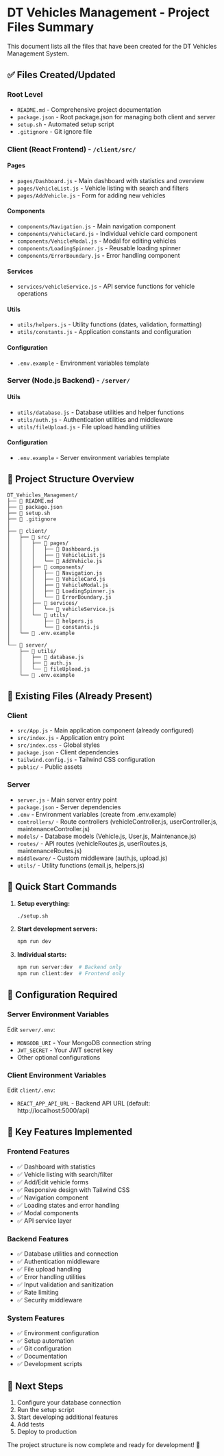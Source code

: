 # DT Vehicles Management - Project Files Summary

This document lists all the files that have been created for the DT Vehicles Management System.

## ✅ Files Created/Updated

### Root Level
- `README.md` - Comprehensive project documentation
- `package.json` - Root package.json for managing both client and server
- `setup.sh` - Automated setup script
- `.gitignore` - Git ignore file

### Client (React Frontend) - `/client/src/`

#### Pages
- `pages/Dashboard.js` - Main dashboard with statistics and overview
- `pages/VehicleList.js` - Vehicle listing with search and filters
- `pages/AddVehicle.js` - Form for adding new vehicles

#### Components
- `components/Navigation.js` - Main navigation component
- `components/VehicleCard.js` - Individual vehicle card component
- `components/VehicleModal.js` - Modal for editing vehicles
- `components/LoadingSpinner.js` - Reusable loading spinner
- `components/ErrorBoundary.js` - Error handling component

#### Services
- `services/vehicleService.js` - API service functions for vehicle operations

#### Utils
- `utils/helpers.js` - Utility functions (dates, validation, formatting)
- `utils/constants.js` - Application constants and configuration

#### Configuration
- `.env.example` - Environment variables template

### Server (Node.js Backend) - `/server/`

#### Utils
- `utils/database.js` - Database utilities and helper functions
- `utils/auth.js` - Authentication utilities and middleware
- `utils/fileUpload.js` - File upload handling utilities

#### Configuration
- `.env.example` - Server environment variables template

## 📁 Project Structure Overview

```
DT_Vehicles_Management/
├── 📄 README.md
├── 📄 package.json
├── 📄 setup.sh
├── 📄 .gitignore
│
├── 📁 client/
│   ├── 📁 src/
│   │   ├── 📁 pages/
│   │   │   ├── 📄 Dashboard.js
│   │   │   ├── 📄 VehicleList.js
│   │   │   └── 📄 AddVehicle.js
│   │   ├── 📁 components/
│   │   │   ├── 📄 Navigation.js
│   │   │   ├── 📄 VehicleCard.js
│   │   │   ├── 📄 VehicleModal.js
│   │   │   ├── 📄 LoadingSpinner.js
│   │   │   └── 📄 ErrorBoundary.js
│   │   ├── 📁 services/
│   │   │   └── 📄 vehicleService.js
│   │   └── 📁 utils/
│   │       ├── 📄 helpers.js
│   │       └── 📄 constants.js
│   └── 📄 .env.example
│
└── 📁 server/
    ├── 📁 utils/
    │   ├── 📄 database.js
    │   ├── 📄 auth.js
    │   └── 📄 fileUpload.js
    └── 📄 .env.example
```

## 🔧 Existing Files (Already Present)

### Client
- `src/App.js` - Main application component (already configured)
- `src/index.js` - Application entry point
- `src/index.css` - Global styles
- `package.json` - Client dependencies
- `tailwind.config.js` - Tailwind CSS configuration
- `public/` - Public assets

### Server
- `server.js` - Main server entry point
- `package.json` - Server dependencies
- `.env` - Environment variables (create from .env.example)
- `controllers/` - Route controllers (vehicleController.js, userController.js, maintenanceController.js)
- `models/` - Database models (Vehicle.js, User.js, Maintenance.js)
- `routes/` - API routes (vehicleRoutes.js, userRoutes.js, maintenanceRoutes.js)
- `middleware/` - Custom middleware (auth.js, upload.js)
- `utils/` - Utility functions (email.js, helpers.js)

## 🚀 Quick Start Commands

1. **Setup everything:**
   ```bash
   ./setup.sh
   ```

2. **Start development servers:**
   ```bash
   npm run dev
   ```

3. **Individual starts:**
   ```bash
   npm run server:dev  # Backend only
   npm run client:dev  # Frontend only
   ```

## 🔧 Configuration Required

### Server Environment Variables
Edit `server/.env`:
- `MONGODB_URI` - Your MongoDB connection string
- `JWT_SECRET` - Your JWT secret key
- Other optional configurations

### Client Environment Variables
Edit `client/.env`:
- `REACT_APP_API_URL` - Backend API URL (default: http://localhost:5000/api)

## 📝 Key Features Implemented

### Frontend Features
- ✅ Dashboard with statistics
- ✅ Vehicle listing with search/filter
- ✅ Add/Edit vehicle forms
- ✅ Responsive design with Tailwind CSS
- ✅ Navigation component
- ✅ Loading states and error handling
- ✅ Modal components
- ✅ API service layer

### Backend Features
- ✅ Database utilities and connection
- ✅ Authentication middleware
- ✅ File upload handling
- ✅ Error handling utilities
- ✅ Input validation and sanitization
- ✅ Rate limiting
- ✅ Security middleware

### System Features
- ✅ Environment configuration
- ✅ Setup automation
- ✅ Git configuration
- ✅ Documentation
- ✅ Development scripts

## 🎯 Next Steps

1. Configure your database connection
2. Run the setup script
3. Start developing additional features
4. Add tests
5. Deploy to production

The project structure is now complete and ready for development! 🎉
